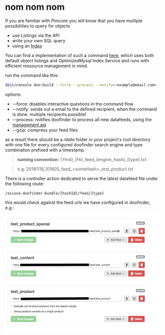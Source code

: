 # nom nom nom


If you are familiar with Pimcore you will know that you have multiple possibilities to query for objects
 * use Listings via the API
 * write your own SQL query
 * using an [Index](https://pimcore.com/docs/5.x/Development_Documentation/E-Commerce_Framework/Index_Service/index.html) 
 

You can find a implementation of such a command [here](https://github.com/asioso/doofinder/src/master/examples/Feed/BuildDooFinderDataFeedCommand.php), which uses both default  object listings and *OptimizedMysql* Index Service and runs with efficient ressource management in mind.


run the command like this:
```bash
$bin/console doo:build --force --process --notify=<example@email.com> --notify=<other@email.com>

```
options:

* --force: disables interactive questions in the command flow
* --notify: sends out a email to the defined recipient, when the command is done. multiple recipients possible!
* --process: notifies doofinder to process all new datafeeds, using the [management api](https://www.doofinder.com/support/developer/api/management-api?fp_ref=asioso)
* --gzip: compress your feed files  


as a result there should be a */data* folder in your project's root directory with one file for every configured doofinder search engine and type combination prefixed with a timestamp.

> **naming convention:** {Ymd}_{Hi}\_feed\_{engine\_hash}\_{type}.txt

> e.g: 20181116\_101605\_feed_\<someHash\>\_test\_product.txt


There is a controller action dedicated to serve the latest datafeed file under the following route:
```
/asioso-doofinder-bundle/{hashId}/feed/{type}
```

this would check against the feed urls we have configured in doofinder, e.g.:

![ext_manager_screenshot][feed]







<!--image definitions-->
[feed]: https://github.com/asioso/doofinder/raw/master/documentation/images/feed.png "Extension Manager"

